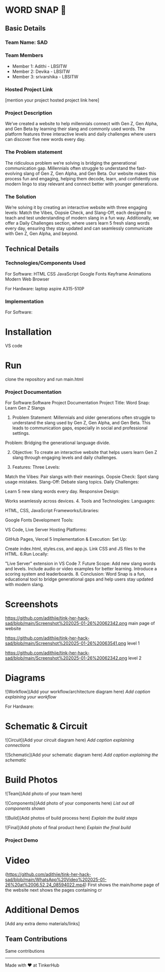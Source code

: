 # WORD SNAP 🎯


## Basic Details
### Team Name: SAD


### Team Members
- Member 1: Adithi - LBSITW
- Member 2: Devika - LBSITW
- Member 3: srivarshika - LBSITW

### Hosted Project Link
[mention your project hosted project link here]

### Project Description
We’ve created a website to help millennials connect with Gen Z, Gen Alpha, and Gen Beta by learning their slang and commonly used words. The platform features three interactive levels and daily challenges where users can discover five new words every day.

### The Problem statement
The ridiculous problem we’re solving is bridging the generational communication gap. Millennials often struggle to understand the fast-evolving slang of Gen Z, Gen Alpha, and Gen Beta. Our website makes this process fun and engaging, helping them decode, learn, and confidently use modern lingo to stay relevant and connect better with younger generations.

### The Solution
We’re solving it by creating an interactive website with three engaging levels: Match the Vibes, Oopsie Check, and Slang-Off, each designed to teach and test understanding of modern slang in a fun way. Additionally, we offer a Daily Challenges section, where users learn 5 fresh slang words every day, ensuring they stay updated and can seamlessly communicate with Gen Z, Gen Alpha, and beyond.

## Technical Details
### Technologies/Components Used
For Software:
HTML
CSS
JavaScript
Google Fonts
Keyframe Animations
Modern Web Browser

For Hardware:
laptop
aspire A315-510P

### Implementation
For Software:
# Installation
VS code

# Run
clone the repository and run main.html

### Project Documentation
For Software:Software Project Documentation
Project Title:
Word Snap: Learn Gen Z Slangs

1. Problem Statement:
Millennials and older generations often struggle to understand the slang used by Gen Z, Gen Alpha, and Gen Beta. This leads to communication gaps, especially in social and professional settings.

Problem: Bridging the generational language divide.

2. Objective:
To create an interactive website that helps users learn Gen Z slang through engaging levels and daily challenges.

3. Features:
Three Levels:

Match the Vibes: Pair slangs with their meanings.
Oopsie Check: Spot slang usage mistakes.
Slang-Off: Debate slang topics.
Daily Challenges:

Learn 5 new slang words every day.
Responsive Design:

Works seamlessly across devices.
4. Tools and Technologies:
Languages:

HTML, CSS, JavaScript
Frameworks/Libraries:

Google Fonts 
Development Tools:

VS Code, Live Server 
Hosting Platforms:

GitHub Pages, Vercel 
5 Implementation & Execution:
Set Up:

Create index.html, styles.css, and app.js.
Link CSS and JS files to the HTML.
6.Run Locally:

 "Live Server" extension in VS Code 
7. Future Scope:
Add new slang words and levels.
Include audio or video examples for better learning.
Introduce a scoring system and leaderboards.
8. Conclusion:
Word Snap is a fun, educational tool to bridge generational gaps and help users stay updated with modern slang.


# Screenshots 
https://github.com/adithiie/tink-her-hack-sad/blob/main/Screenshot%202025-01-26%20062342.png
main page of website

https://github.com/adithiie/tink-her-hack-sad/blob/main/Screenshot%202025-01-26%20063541.png
level 1

https://github.com/adithiie/tink-her-hack-sad/blob/main/Screenshot%202025-01-26%20062342.png
level 2
# Diagrams
![Workflow](Add your workflow/architecture diagram here)
*Add caption explaining your workflow*

For Hardware:

# Schematic & Circuit
![Circuit](Add your circuit diagram here)
*Add caption explaining connections*

![Schematic](Add your schematic diagram here)
*Add caption explaining the schematic*

# Build Photos
![Team](Add photo of your team here)


![Components](Add photo of your components here)
*List out all components shown*

![Build](Add photos of build process here)
*Explain the build steps*

![Final](Add photo of final product here)
*Explain the final build*

### Project Demo
# Video
(https://github.com/adithiie/tink-her-hack-sad/blob/main/WhatsApp%20Video%202025-01-26%20at%2006.52.24_08594022.mp4)
First shows the main/home page of the website next shows the pages containing cr

# Additional Demos
[Add any extra demo materials/links]

## Team Contributions
Same contributions

---
Made with ❤️ at TinkerHub
